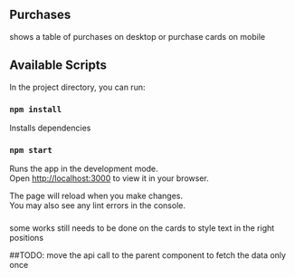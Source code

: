 ## Purchases

shows a table of purchases on desktop or purchase cards on mobile

## Available Scripts

In the project directory, you can run:

### `npm install`

Installs dependencies


### `npm start`

Runs the app in the development mode.\
Open [http://localhost:3000](http://localhost:3000) to view it in your browser.

The page will reload when you make changes.\
You may also see any lint errors in the console.

###
some works still needs to be done on the cards to style text in the right positions


##TODO:
move the api call to the parent component to fetch the data only once
